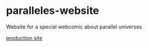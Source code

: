 # paralleles-website
Website for a special webcomic about parallel universes

[production site](http://paralleles-webcomic.herokuapp.com/)